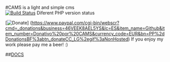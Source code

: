 #CAMS is a light and simple cms  
[![Build Status](https://travis-ci.org/Carlosmape/CAMS.svg?branch=master)](https://travis-ci.org/Carlosmape/CAMS) Diferent PHP version status
        
[![Donate](https://img.shields.io/badge/Donate-PayPal-green.svg)]
(https://www.paypal.com/cgi-bin/webscr?cmd=_donations&business=46VEEK8AEL5YS&lc=ES&item_name=Github&item_number=Donativo%20por%20CAMS&currency_code=EUR&bn=PP%2dDonationsBF%3abtn_donateCC_LG%2egif%3aNonHosted) If you enjoy my work please pay me a beer! :)

##[DOCS](https://www.paypal.com/cgi-bin/webscr?cmd=_donations&business=46VEEK8AEL5YS&lc=ES&item_name=Github&item_number=Donativo%20por%20CAMS&currency_code=EUR&bn=PP%2dDonationsBF%3abtn_donateCC_LG%2egif%3aNonHosted)
